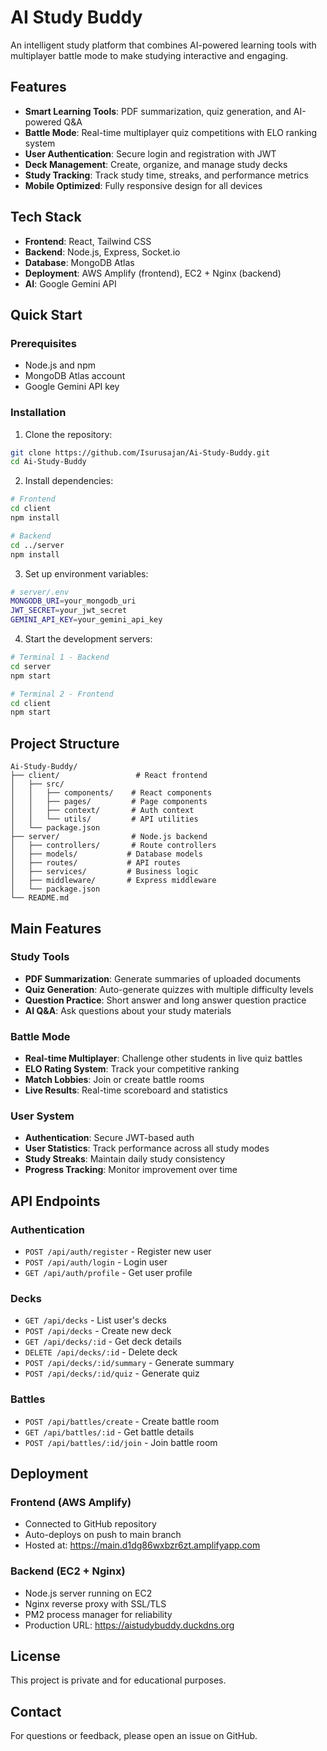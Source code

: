 # AI Study Buddy

An intelligent study platform that combines AI-powered learning tools with multiplayer battle mode to make studying interactive and engaging.

## Features

- **Smart Learning Tools**: PDF summarization, quiz generation, and AI-powered Q&A
- **Battle Mode**: Real-time multiplayer quiz competitions with ELO ranking system
- **User Authentication**: Secure login and registration with JWT
- **Deck Management**: Create, organize, and manage study decks
- **Study Tracking**: Track study time, streaks, and performance metrics
- **Mobile Optimized**: Fully responsive design for all devices

## Tech Stack

- **Frontend**: React, Tailwind CSS
- **Backend**: Node.js, Express, Socket.io
- **Database**: MongoDB Atlas
- **Deployment**: AWS Amplify (frontend), EC2 + Nginx (backend)
- **AI**: Google Gemini API

## Quick Start

### Prerequisites

- Node.js and npm
- MongoDB Atlas account
- Google Gemini API key

### Installation

1. Clone the repository:

```bash
git clone https://github.com/Isurusajan/Ai-Study-Buddy.git
cd Ai-Study-Buddy
```

2. Install dependencies:

```bash
# Frontend
cd client
npm install

# Backend
cd ../server
npm install
```

3. Set up environment variables:

```bash
# server/.env
MONGODB_URI=your_mongodb_uri
JWT_SECRET=your_jwt_secret
GEMINI_API_KEY=your_gemini_api_key
```

4. Start the development servers:

```bash
# Terminal 1 - Backend
cd server
npm start

# Terminal 2 - Frontend
cd client
npm start
```

## Project Structure

```
Ai-Study-Buddy/
├── client/                 # React frontend
│   ├── src/
│   │   ├── components/    # React components
│   │   ├── pages/         # Page components
│   │   ├── context/       # Auth context
│   │   └── utils/         # API utilities
│   └── package.json
├── server/                # Node.js backend
│   ├── controllers/       # Route controllers
│   ├── models/           # Database models
│   ├── routes/           # API routes
│   ├── services/         # Business logic
│   ├── middleware/       # Express middleware
│   └── package.json
└── README.md
```

## Main Features

### Study Tools

- **PDF Summarization**: Generate summaries of uploaded documents
- **Quiz Generation**: Auto-generate quizzes with multiple difficulty levels
- **Question Practice**: Short answer and long answer question practice
- **AI Q&A**: Ask questions about your study materials

### Battle Mode

- **Real-time Multiplayer**: Challenge other students in live quiz battles
- **ELO Rating System**: Track your competitive ranking
- **Match Lobbies**: Join or create battle rooms
- **Live Results**: Real-time scoreboard and statistics

### User System

- **Authentication**: Secure JWT-based auth
- **User Statistics**: Track performance across all study modes
- **Study Streaks**: Maintain daily study consistency
- **Progress Tracking**: Monitor improvement over time

## API Endpoints

### Authentication

- `POST /api/auth/register` - Register new user
- `POST /api/auth/login` - Login user
- `GET /api/auth/profile` - Get user profile

### Decks

- `GET /api/decks` - List user's decks
- `POST /api/decks` - Create new deck
- `GET /api/decks/:id` - Get deck details
- `DELETE /api/decks/:id` - Delete deck
- `POST /api/decks/:id/summary` - Generate summary
- `POST /api/decks/:id/quiz` - Generate quiz

### Battles

- `POST /api/battles/create` - Create battle room
- `GET /api/battles/:id` - Get battle details
- `POST /api/battles/:id/join` - Join battle room

## Deployment

### Frontend (AWS Amplify)

- Connected to GitHub repository
- Auto-deploys on push to main branch
- Hosted at: https://main.d1dg86wxbzr6zt.amplifyapp.com

### Backend (EC2 + Nginx)

- Node.js server running on EC2
- Nginx reverse proxy with SSL/TLS
- PM2 process manager for reliability
- Production URL: https://aistudybuddy.duckdns.org

## License

This project is private and for educational purposes.

## Contact

For questions or feedback, please open an issue on GitHub.
